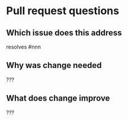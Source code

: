 # Pull request questions

## Which issue does this address

resolves #nnn

## Why was change needed

???

## What does change improve

???
